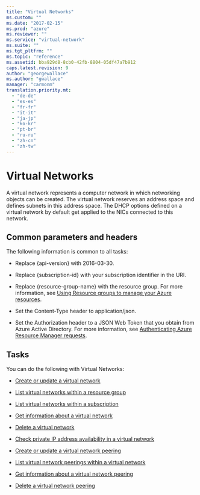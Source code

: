 ```yaml
---
title: "Virtual Networks"
ms.custom: ""
ms.date: "2017-02-15"
ms.prod: "azure"
ms.reviewer: ""
ms.service: "virtual-network"
ms.suite: ""
ms.tgt_pltfrm: ""
ms.topic: "reference"
ms.assetid: bba929d8-8cb0-42fb-8804-05df47a7b912
caps.latest.revision: 9
author: "georgewallace"
ms.author: "gwallace"
manager: "carmonm"
translation.priority.mt: 
  - "de-de"
  - "es-es"
  - "fr-fr"
  - "it-it"
  - "ja-jp"
  - "ko-kr"
  - "pt-br"
  - "ru-ru"
  - "zh-cn"
  - "zh-tw"
---
```

# Virtual Networks
A virtual network represents a computer network in which networking objects can be created. The virtual network reserves an address space and defines subnets in this address space. The DHCP options defined on a virtual network by default get applied to the NICs connected to this network.  
  
##  <a name="bk_common"></a> Common parameters and headers  
 The following information is common to all tasks:  
  
-   Replace {api-version} with 2016-03-30.  
  
-   Replace {subscription-id} with your subscription identifier in the URI.  
  
-   Replace {resource-group-name} with the resource group. For more information, see [Using Resource groups to manage your Azure resources](http://azure.microsoft.com/documentation/articles/azure-preview-portal-using-resource-groups).  
  
-   Set the Content-Type header to application/json.  
  
-   Set the Authorization header to a JSON Web Token that you obtain from Azure Active Directory. For more information,  see [Authenticating Azure Resource Manager requests](../../index.md).  
  
## Tasks  
 You can do the following with Virtual Networks:  
  
-   [Create or update a virtual network](create-or-update-a-virtual-network.md)  
  
-   [List virtual networks within a resource group](list-virtual-networks-within-a-resource-group.md)  
  
-   [List virtual networks within a subscription](list-virtual-networks-within-a-subscription.md)  
  
-   [Get information about a virtual network](get-information-about-a-virtual-network.md)  
  
-   [Delete a virtual network](delete-a-virtual-network.md)

-   [Check private IP address availability in a virtual network](check-private-ip-address-availability.md)

-   [Create or update a virtual network peering](create-or-update-a-virtual-network-peering.md)

-   [List virtual network peerings within a virtual network](list-virtual-network-peerings-within-a-virtual-network.md)

-   [Get information about a virtual network peering](get-information-about-a-virtual-network-peering.md)

-   [Delete a virtual network peering](delete-a-virtual-network-peering.md)

